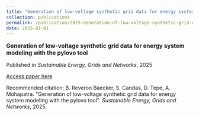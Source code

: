 ```yaml
---
title: "Generation of low-voltage synthetic grid data for energy system modeling with the pylovo tool"
collection: publications
permalink: /publication/2025-Generation-of-low-voltage-synthetic-grid-data-for-
date: 2025-01-01
---
```

<p style="font-size: 1.1em; margin-bottom: 0.5em;"><b>Generation of low-voltage synthetic grid data for energy system modeling with the pylovo tool</b></p>
<p style="margin-bottom: 0.5em;">Published in <em>Sustainable Energy, Grids and Networks</em>, 2025</p>
<p style="margin-bottom: 0.5em;"><a href="https://www.sciencedirect.com/science/article/pii/S2352467724003473" target="_blank">Access paper here</a></p>
<p>Recommended citation: B. Reveron Baecker, S. Candas, D. Tepe, A. Mohapatra. "Generation of low-voltage synthetic grid data for energy system modeling with the pylovo tool". <em>Sustainable Energy, Grids and Networks</em>, 2025.</p>